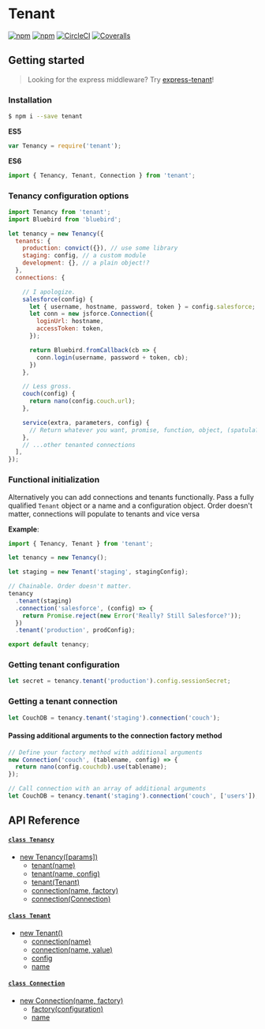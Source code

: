 # Tenant

[![npm](https://img.shields.io/npm/dm/localeval.svg?style=flat-square)](https://www.npmjs.com/package/tenant)
[![npm](https://img.shields.io/npm/v/tenant.svg?style=flat-square)](https://www.npmjs.com/package/tenant)
[![CircleCI](https://img.shields.io/circleci/project/mostcowbell/tenant.svg?maxAge=2592000?style=flat-square)](https://circleci.com/gh/mostcowbell/tenant)
[![Coveralls](https://img.shields.io/coveralls/mostcowbell/tenant.svg?maxAge=2592000?style=flat-square)](https://coveralls.io/github/mostcowbell/tenant)

## Getting started

>Looking for the express middleware? Try [express-tenant](https://www.npmjs.com/package/express-tenant)!

### Installation

```bash
$ npm i --save tenant
```

**ES5**
```js
var Tenancy = require('tenant');
```

**ES6**
```js
import { Tenancy, Tenant, Connection } from 'tenant';
```

### Tenancy configuration options

```js
import Tenancy from 'tenant';
import Bluebird from 'bluebird';

let tenancy = new Tenancy({
  tenants: {
    production: convict({}), // use some library
    staging: config, // a custom module
    development: {}, // a plain object!?
  },
  connections: {

    // I apologize.
    salesforce(config) {
      let { username, hostname, password, token } = config.salesforce;
      let conn = new jsforce.Connection({
        loginUrl: hostname,
        accessToken: token,
      });

      return Bluebird.fromCallback(cb => {
        conn.login(username, password + token, cb);
      })
    },

    // Less gross.
    couch(config) {
      return nano(config.couch.url);
    },

    service(extra, parameters, config) {
      // Return whatever you want, promise, function, object, (spatula?)
    },
    // ...other tenanted connections
  ],
});
```

### Functional initialization

Alternatively you can add connections and tenants functionally. Pass a fully qualified `Tenant` object or a name and a configuration object. Order doesn't matter, connections will populate to tenants and vice versa

__Example__:
```js
import { Tenancy, Tenant } from 'tenant';

let tenancy = new Tenancy();

let staging = new Tenant('staging', stagingConfig);

// Chainable. Order doesn't matter.
tenancy
  .tenant(staging)
  .connection('salesforce', (config) => {
    return Promise.reject(new Error('Really? Still Salesforce?'));
  })
  .tenant('production', prodConfig);

export default tenancy;
```

### Getting tenant configuration
```js
let secret = tenancy.tenant('production').config.sessionSecret;
```

### Getting a tenant connection
```js
let CouchDB = tenancy.tenant('staging').connection('couch');
```

#### Passing additional arguments to the connection factory method
```js
// Define your factory method with additional arguments
new Connection('couch', (tablename, config) => {
  return nano(config.couchdb).use(tablename);
});

// Call connection with an array of additional arguments
let CouchDB = tenancy.tenant('staging').connection('couch', ['users']);
```

## API Reference

#### [`class Tenancy`](https://github.com/SethTippetts/tenant/wiki/Tenancy)
- [new Tenancy([params])](https://github.com/SethTippetts/tenant/wiki/Tenancy#constructor)
  - [tenant(name)](https://github.com/SethTippetts/tenant/wiki/Tenancy#tenant-getter)
  - [tenant(name, config)](https://github.com/SethTippetts/tenant/wiki/Tenancy#tenant-setter)
  - [tenant(Tenant)](https://github.com/SethTippetts/tenant/wiki/Tenancy#tenant-advanced-setter)
  - [connection(name, factory)](https://github.com/SethTippetts/tenant/wiki/Tenancy#connection-setter)
  - [connection(Connection)](https://github.com/SethTippetts/tenant/wiki/Tenancy#connection--advanced-setter)

#### [`class Tenant`](https://github.com/SethTippetts/tenant/wiki/Tenant)
- [new Tenant()](https://github.com/SethTippetts/tenant/wiki/Tenant#constructor)
  - [connection(name)](https://github.com/SethTippetts/tenant/wiki/Tenant#connection-getter)
  - [connection(name, value)](https://github.com/SethTippetts/tenant/wiki/Tenant#connection-setter)
  - [config](https://github.com/SethTippetts/tenant/wiki/Tenant#config)
  - [name](https://github.com/SethTippetts/tenant/wiki/Tenant#name)

#### [`class Connection`](https://github.com/SethTippetts/tenant/wiki/Connection)
- [new Connection(name, factory)](https://github.com/SethTippetts/tenant/wiki/Connection#constructor)
  - [factory(configuration)](https://github.com/SethTippetts/tenant/wiki/Connection#factory)
  - [name](https://github.com/SethTippetts/tenant/wiki/Connection#name)
